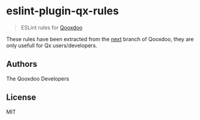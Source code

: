 # eslint-plugin-qx-rules

> ESLint rules for [Qooxdoo](http://www.qooxdoo.org)

These rules have been extracted from the [next](https://github.com/qooxdoo/next/tree/master/tool/grunt/eslint) branch of Qooxdoo,
they are only usefull for Qx users/developers.


## Authors

The Qooxdoo Developers


## License

MIT
